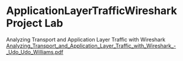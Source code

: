 # ApplicationLayerTrafficWireshark Project Lab
Analyzing Transport and Application Layer Traffic with Wireshark
[Analyzing_Transport_and_Application_Layer_Traffic_with_Wireshark_-_Udo_Udo_Williams.pdf](https://github.com/user-attachments/files/15964706/Analyzing_Transport_and_Application_Layer_Traffic_with_Wireshark_-_Udo_Udo_Williams.pdf)
